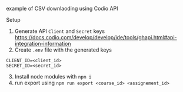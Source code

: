 example of CSV downlaoding using Codio API

Setup

1. Generate API `Client` and `Secret` keys https://docs.codio.com/develop/develop/ide/tools/ghapi.html#api-integration-information
1. Create `.env` file with the generated keys
  ```
  CLIENT_ID=<client_id>
  SECRET_ID=<secret_id>
  ```
3. Install node modules with `npm i`
4. run export using `npm run export <course_id> <assignement_id>`

